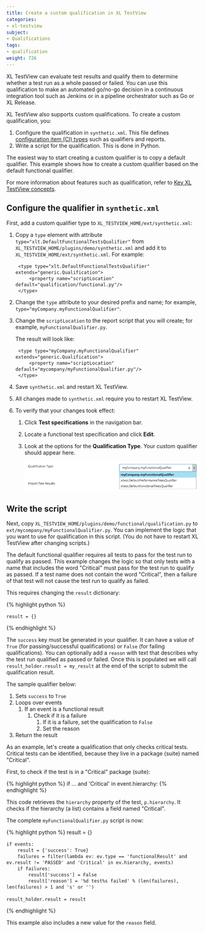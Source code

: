 ```yaml
---
title: Create a custom qualification in XL TestView
categories:
- xl-testview
subject:
- Qualifications
tags:
- qualification
weight: 726
---
```


XL TestView can evaluate test results and qualify them to determine whether a test run as a whole passed or failed. You can use this qualification to make an automated go/no-go decision in a continuous integration tool such as Jenkins or in a pipeline orchestrator such as Go or XL Release.

XL TestView also supports custom qualifications. To create a custom qualification, you:

1. Configure the qualification in `synthetic.xml`. This file defines [configuration item (CI) types](/xl-deploy/concept/key-xl-deploy-concepts.html#type-system) such as qualifiers and reports.
1. Write a script for the qualification. This is done in Python.

The easiest way to start creating a custom qualifier is to copy a default qualifier. This example shows how to create a custom qualifier based on the default functional qualifier.

For more information about features such as qualification, refer to [Key XL TestView concepts](/xl-testview/concept/key-concepts.html).

## Configure the qualifier in `synthetic.xml`

First, add a custom qualifier type to `XL_TESTVIEW_HOME/ext/synthetic.xml`:

1. Copy a `type` element with attribute `type="xlt.DefaultFunctionalTestsQualifier"` from `XL_TESTVIEW_HOME/plugins/demo/synthetic.xml` and add it to `XL_TESTVIEW_HOME/ext/synthetic.xml`. For example:

        <type type="xlt.DefaultFunctionalTestsQualifier" extends="generic.Qualification">
            <property name="scriptLocation" default="qualification/functional.py"/>
        </type>

1. Change the `type` attribute to your desired prefix and name; for example, `type="myCompany.myFunctionalQualifier"`.
1. Change the `scriptLocation` to the report script that you will create; for example, `myFunctionalQualifier.py`.

    The result will look like:

        <type type="myCompany.myFunctionalQualifier" extends="generic.Qualification">
            <property name="scriptLocation" default="mycompany/myFunctionalQualifier.py"/>
        </type>

1. Save `synthetic.xml` and restart XL TestView.
1. All changes made to `synthetic.xml` require you to restart XL TestView.
1. To verify that your changes took effect:
    1. Click **Test specifications** in the navigation bar.
    1. Locate a functional test specification and click **Edit**.
    1. Look at the options for the **Qualification Type**. Your custom qualifier should appear here.

        ![Qualification Type with new Qualification](images/sample-qualification-dropdown.png)

## Write the script

Next, copy `XL_TESTVIEW_HOME/plugins/demo/functional/qualification.py` to `ext/mycompany/myFunctionalQualifier.py`. You can implement the logic that you want to use for qualification in this script. (You do not have to restart XL TestView after changing scripts.)

The default functional qualifier requires all tests to pass for the test run to qualify as passed. This example changes the logic so that only tests with a name that includes the word "Critical" must pass for the test run to qualify as passed. If a test name does not contain the word "Critical", then a failure of that test will not cause the test run to qualify as failed.

This requires changing the `result` dictionary:

{% highlight python %}

    result = {}
{% endhighlight %}

The `success` key must be generated in your qualifier. It can have a value of `True` (for passing/successful qualifications) or `False` (for failing qualifications). You can optionally add a `reason` with text that describes why the test run qualified as passed or failed. Once this is populated we will call `result_holder.result = my_result` at the end of the script to submit the qualification result.

The sample qualifier below:

1. Sets `success` to `True`
1. Loops over events
    1. If an event is a functional result
        1. Check if it is a failure
            1. If it is a failure, set the qualification to `False`
            1. Set the reason
1. Return the result

As an example, let's create a qualification that only checks critical tests. Critical tests can be identified, because they live in a package (suite) named "Critical".

First, to check if the test is in a "Critical" package (suite):

{% highlight python %}
    if ... and 'Critical' in event.hierarchy:
{% endhighlight %}

This code retrieves the `hierarchy` property of the test, `p.hierarchy`. It checks if the hierarchy (a list) contains a field named "Critical".

The complete `myFunctionalQualifier.py` script is now:

{% highlight python %}
    result = {}

    if events:
        result = {'success': True}
        failures = filter(lambda ev: ev.type == 'functionalResult' and ev.result != 'PASSED' and 'Critical' in ev.hierarchy, events)
        if failures:
            result['success'] = False
            result['reason'] = '%d test%s failed' % (len(failures), len(failures) > 1 and 's' or '')

    result_holder.result = result
{% endhighlight %}

This example also includes a new value for the `reason` field.
